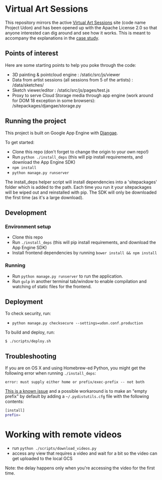 # Virtual Art Sessions

This repository mirrors the active [Virtual Art Sessions](http://g.co/VirtualArtSessions) site (code name Project Udon) and has been opened up with the Apache License 2.0 so that anyone interested can dig around and see how it works. This is meant to accompany the explanations in the [case study](https://developers.google.com/web/showcase/case-study/art-sessions).


## Points of interest

Here are some starting points to help you poke through the code:

- 3D painting & pointcloud engine : /static/src/js/viewer
- Data from artist sessions (all sessions from 5 of the artists) : /data/sketches/
- Sketch viewer/editor : /static/src/js/pages/test.js
- Proxy to serve Cloud Storage media through app engine (work around for DOM 18 exception in some browsers): /sitepackages/djangae/storage.py




## Running the project

This project is built on Google App Engine with [Djangae](https://github.com/potatolondon/djangae).

To get started:

 - Clone this repo (don't forget to change the origin to your own repo!)
 - Run `python ./install_deps` (this will pip install requirements, and download the App Engine SDK)
 - `npm install`
 - `python manage.py runserver`

The install_deps helper script will install dependencies into a 'sitepackages' folder which is added to the path. Each time you run it your
sitepackages will be wiped out and reinstalled with pip. The SDK will only be downloaded the first time (as it's a large download).

## Development

### Environment setup
 - Clone this repo 
 - Run `./install_deps` (this will pip install requirements, and download the App Engine SDK)
 - Install frontend dependencies by running `bower install && npm install`

### Running 
 - Run `python manage.py runserver` to run the application.
 - Run `gulp` in another terminal tab/window to enable compilation and watching of static files for the frontend.

## Deployment

To check security, run:

- `python manage.py checksecure --settings=udon.conf.production`

To build and deploy, run:

    $ ./scripts/deploy.sh

## Troubleshooting

If you are on OS X and using Homebrew-ed Python, you might get the following error when running `./install_deps`:

    error: must supply either home or prefix/exec-prefix -- not both

[This is a known issue](https://github.com/Homebrew/homebrew/blob/master/share/doc/homebrew/Homebrew-and-Python.md#note-on-pip-install---user) and a possible workaround is to make an "empty prefix" by default by adding a `~/.pydistutils.cfg` file with the following contents:

```bash
[install]
prefix=
```

# Working with remote videos
 - run `python ./scripts/download_videos.py`
 - access any view that requires a video and wait for a bit so the video can get uploaded to the local GCS

Note: the delay happens only when you're accessing the video for the first time.
